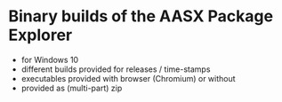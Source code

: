# Binary builds of the AASX Package Explorer

- for Windows 10
- different builds provided for releases / time-stamps
- executables provided with browser (Chromium) or without
- provided as (multi-part) zip
